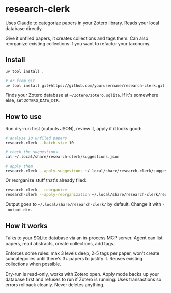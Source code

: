 # research-clerk

Uses Claude to categorize papers in your Zotero library. Reads your local database directly.

Give it unfiled papers, it creates collections and tags them. Can also reorganize existing collections if you want to refactor your taxonomy.

## Install

```bash
uv tool install .

# or from git
uv tool install git+https://github.com/yourusername/research-clerk.git
```

Finds your Zotero database at `~/Zotero/zotero.sqlite`. If it's somewhere else, set `ZOTERO_DATA_DIR`.

## How to use

Run dry-run first (outputs JSON), review it, apply if it looks good:

```bash
# analyze 10 unfiled papers
research-clerk --batch-size 10

# check the suggestions
cat ~/.local/share/research-clerk/suggestions.json

# apply them
research-clerk --apply-suggestions ~/.local/share/research-clerk/suggestions.json
```

Or reorganize stuff that's already filed:

```bash
research-clerk --reorganize
research-clerk --apply-reorganization ~/.local/share/research-clerk/reorganization.json
```

Output goes to `~/.local/share/research-clerk/` by default. Change it with `--output-dir`.

## How it works

Talks to your SQLite database via an in-process MCP server. Agent can list papers, read abstracts, create collections, add tags.

Enforces some rules: max 3 levels deep, 2-5 tags per paper, won't create subcategories until there's 3+ papers to justify it. Reuses existing collections when possible.

Dry-run is read-only, works with Zotero open. Apply mode backs up your database first and refuses to run if Zotero is running. Uses transactions so errors rollback cleanly. Never deletes anything.
